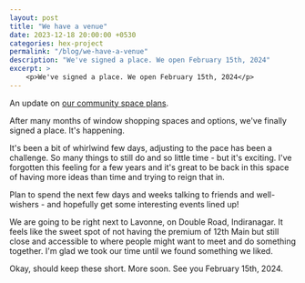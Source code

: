 ```yaml
---
layout: post
title: "We have a venue"
date: 2023-12-18 20:00:00 +0530
categories: hex-project
permalink: "/blog/we-have-a-venue"
description: "We've signed a place. We open February 15th, 2024"
excerpt: >
    <p>We've signed a place. We open February 15th, 2024</p>
---
```


An update on [our community space plans](/blog/hex-project).

After many months of window shopping spaces and options, we've finally signed a place. It's happening.

It's been a bit of whirlwind few days, adjusting to the pace has been a challenge. So many things to still do and so little time - but it's exciting. I've forgotten this feeling for a few years and it's great to be back in this space of having more ideas than time and trying to reign that in.

Plan to spend the next few days and weeks talking to friends and well-wishers - and hopefully get some interesting events lined up!

We are going to be right next to Lavonne, on Double Road, Indiranagar. It feels like the sweet spot of not having the premium of 12th Main but still close and accessible to where people might want to meet and do something together. I'm glad we took our time until we found something we liked.

Okay, should keep these short. More soon. See you February 15th, 2024.
